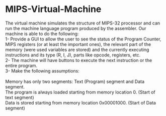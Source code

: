 # MIPS-Virtual-Machine
The virtual machine simulates the structure of MIPS-32 processor and can run the machine language program produced by the assembler. Our machine is able to do the following: 
<br>1- Provide a GUI to allow the user to see the status of the Program Counter, MIPS registers (or at least the important ones), the relevant part of the memory (were used variables are stored) and the currently executing instructions and its type (R, I, J), parts like opcode, registers, etc. 
<br>2- The machine will have buttons to execute the next instruction or the entire program.
<br>3- Make the following assumptions: 	
      <br>       Memory has only two segments: Text (Program) segment and Data segment.
      <br>       The program is always loaded starting from memory location 0. (Start of text segment)
      <br>       Data is stored starting from memory location 0x00001000. (Start of Data segment)
